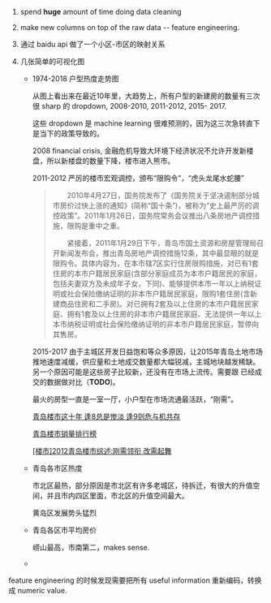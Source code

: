 1. spend **huge** amount of time doing data cleaning

2. make new columns on top of the raw data -- feature engineering.

3. 通过 baidu api 做了一个小区-市区的映射关系

4. 几张简单的可视化图

   - 1974-2018 户型热度走势图 

     从图上看出来在最近10年里，大趋势上，所有户型的新建房的数量有三次很 sharp 的 dropdown, 2008-2010, 2011-2012, 2015- 2017. 

     这些 dropdown 是 machine learning 很难预测的，因为这三次急转直下是当下的政策导致的。

     2008 financial crisis, 金融危机导致大环境下经济状况不允许开发新楼盘，所以新楼盘的数量下降，楼市进入熊市。

     2011-2012 严厉的楼市宏观调控，颁布“限购令”，“虎头龙尾水蛇腰”

     >  　　2010年4月27日，国务院发布了《国务院关于坚决遏制部分城市房价过快上涨的通知》(简称“国十条”)，被称为“史上最严厉的调控政策”。2011年1月26日，国务院常务会议推出八条房地产调控措施，限购是重中之重。
     >
     > 　　紧接着，2011年1月29日下午，青岛市国土资源和房屋管理局召开新闻发布会，推出青岛房地产调控措施12条，其中最显眼的就是限购令。具体内容为，在本市辖7区实行住房限购措施，对已有1套住房的本市户籍居民家庭(含部分家庭成员为本市户籍居民的家庭，包括夫妻双方及未成年子女，下同)、能够提供本市一年以上纳税证明或社会保险缴纳证明的非本市户籍居民家庭，限购1套住房(含新建商品住房和二手房)。对已拥有2套及以上住房的本市户籍居民家庭、拥有1套及以上住房的非本市户籍居民家庭、无法提供一年以上本市纳税证明或社会保险缴纳证明的非本市户籍居民家庭，暂停向其售房。  

     2015-2017  由于主城区开发日益饱和等众多原因，让2015年青岛土地市场推地速度减缓，供应量和土地成交数量都大幅锐减，主城地块越发稀缺。另一个原因可能是这些房子比较新，还没有在市场上流传。需要跟 已经成交的数据做对比（**TODO**)。

     最火的房型一直是一室一厅，小户型在市场流通最活跃，“刚需”。

     [青岛楼市这十年 逢8总是惨淡 逢9则危与机共存](https://new.qq.com/omn/20190517/20190517A09L84.html)

     [青岛楼市销量排行榜](http://house.qingdaonews.com/2011/12/2011phb/)

     [[楼市]2012青岛楼市综述:刚需领衔 改需起舞](http://qd.ifeng.com/qingdaoyaowen/detail_2012_12/13/478826_0.shtml)

   - 青岛各市区热度

     市北区最热，部分原因是市北区有许多老城区，待拆迁，有很大的升值空间，并且市内四区里面，市北区的升值空间最大。

     黄岛区发展势头猛烈

   - 青岛各区市平均房价

     崂山最高，市南第二，makes sense.
     
   - 

feature engineering  的时候发现需要把所有 useful information 重新编码，转换成 numeric value.